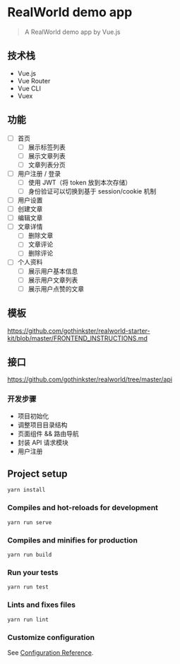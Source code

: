 # RealWorld demo app

> A RealWorld demo app by Vue.js

## 技术栈

- Vue.js
- Vue Router
- Vue CLI
- Vuex

## 功能

- [ ] 首页
  + [ ] 展示标签列表
  + [ ] 展示文章列表
  + [ ] 文章列表分页
- [ ] 用户注册 / 登录
  + [ ] 使用 JWT（将 token 放到本次存储）
  + [ ] 身份验证可以切换到基于 session/cookie 机制
- [ ] 用户设置
- [ ] 创建文章
- [ ] 编辑文章
- [ ] 文章详情
  + [ ] 删除文章
  + [ ] 文章评论
  + [ ] 删除评论
- [ ] 个人资料
  + [ ] 展示用户基本信息
  + [ ] 展示用户文章列表
  + [ ] 展示用户点赞的文章

## 模板

<https://github.com/gothinkster/realworld-starter-kit/blob/master/FRONTEND_INSTRUCTIONS.md>

## 接口

<https://github.com/gothinkster/realworld/tree/master/api>

### 开发步骤

- 项目初始化
- 调整项目目录结构
- 页面组件 && 路由导航
- 封装 API 请求模块
- 用户注册

## Project setup
```
yarn install
```

### Compiles and hot-reloads for development
```
yarn run serve
```

### Compiles and minifies for production
```
yarn run build
```

### Run your tests
```
yarn run test
```

### Lints and fixes files
```
yarn run lint
```

### Customize configuration
See [Configuration Reference](https://cli.vuejs.org/config/).
